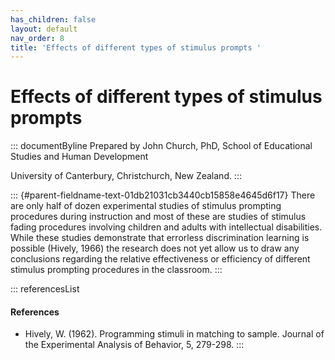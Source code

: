 ```yaml
---
has_children: false
layout: default
nav_order: 8
title: 'Effects of different types of stimulus prompts '
---
```

# Effects of different types of stimulus prompts 


::: documentByline
Prepared by John Church, PhD, School of Educational Studies and Human
Development

University of Canterbury, Christchurch, New Zealand.
:::

::: {#parent-fieldname-text-01db21031cb3440cb15858e4645d6f17}
There are only half of dozen experimental studies of stimulus prompting
procedures during instruction and most of these are studies of stimulus
fading procedures involving children and adults with intellectual
disabilities. While these studies demonstrate that errorless
discrimination learning is possible (Hively, 1966) the research does not
yet allow us to draw any conclusions regarding the relative
effectiveness or efficiency of different stimulus prompting procedures
in the classroom.
:::

::: referencesList
#### References

-   Hively, W. (1962). Programming stimuli in matching to sample.
    Journal of the Experimental Analysis of Behavior, 5, 279-298.
:::
